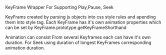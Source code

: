 KeyFrame Wrapper For Supporting Play,Pause, Seek

KeyFrams created by parsing js objects into css style rules and apending them into style tag.
Each KeyFrame has it's own animation properties which can be set by KeyFrame.prototype.getKeyFrameShorthand

Animation can consist From several Keyframes each can have it's own duration. For Seek using duration of longest KeyFrames corresponding animation duration.


